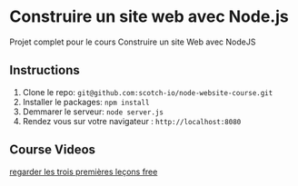 # Construire un site web avec Node.js

Projet complet pour le cours Construire un site Web avec NodeJS

## Instructions

1. Clone le repo: `git@github.com:scotch-io/node-website-course.git`
2. Installer le  packages: `npm install`
3. Demmarer le serveur: `node server.js`
4. Rendez vous sur votre navigateur : `http://localhost:8080`

## Course Videos

[regarder les trois premières leçons free](https://school.scotch.io/build-a-nodejs-website)
